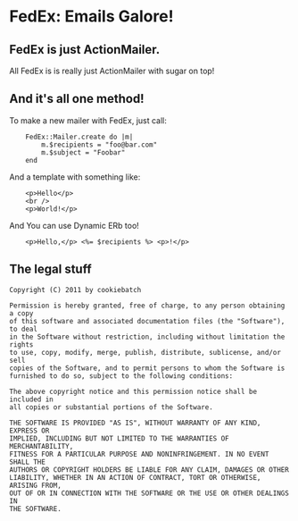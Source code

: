 FedEx: Emails Galore!
=====================

FedEx is just ActionMailer.
---------------------------

All FedEx is is really just ActionMailer with sugar on top!

And it's all one method!
------------------------

To make a new mailer with FedEx, just call:


```	
	FedEx::Mailer.create do |m|
		m.$recipients = "foo@bar.com"
		m.$subject = "Foobar"
	end
```	
	
And a template with something like:


```	
	<p>Hello</p>
	<br />
	<p>World!</p>
```


And You can use Dynamic ERb too!

```	
	<p>Hello,</p> <%= $recipients %> <p>!</p>
```


The legal stuff
---------------
	Copyright (C) 2011 by cookiebatch

	Permission is hereby granted, free of charge, to any person obtaining a copy
	of this software and associated documentation files (the "Software"), to deal
	in the Software without restriction, including without limitation the rights
	to use, copy, modify, merge, publish, distribute, sublicense, and/or sell
	copies of the Software, and to permit persons to whom the Software is
	furnished to do so, subject to the following conditions:

	The above copyright notice and this permission notice shall be included in
	all copies or substantial portions of the Software.

	THE SOFTWARE IS PROVIDED "AS IS", WITHOUT WARRANTY OF ANY KIND, EXPRESS OR
	IMPLIED, INCLUDING BUT NOT LIMITED TO THE WARRANTIES OF MERCHANTABILITY,
	FITNESS FOR A PARTICULAR PURPOSE AND NONINFRINGEMENT. IN NO EVENT SHALL THE
	AUTHORS OR COPYRIGHT HOLDERS BE LIABLE FOR ANY CLAIM, DAMAGES OR OTHER
	LIABILITY, WHETHER IN AN ACTION OF CONTRACT, TORT OR OTHERWISE, ARISING FROM,
	OUT OF OR IN CONNECTION WITH THE SOFTWARE OR THE USE OR OTHER DEALINGS IN
	THE SOFTWARE.	